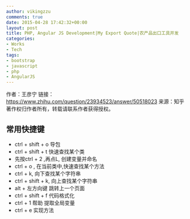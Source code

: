 ```yaml
---
author: vikingzzu
comments: true
date: 2015-04-28 17:42:32+00:00
layout: post
title: PHP, Angular JS Development|My Export Quote|农产品出口工具开发
categories:
- Works
- Tech
tags:
- bootstrap
- javascript
- php
- AngularJS
---
```


作者：王彦宁
链接：https://www.zhihu.com/question/23934523/answer/50518023
来源：知乎
著作权归作者所有，转载请联系作者获得授权。
## 常用快捷键 ##

- ctrl + shift + o 导包
- ctrl + shift + t 快速查找某个类
- 先按ctrl + 2 ,再点L, 创建变量并命名
- ctrl + o , 在当前类中,快速查找某个方法
- ctrl + k, 向下查找某个字符串
- ctrl + shift + k, 向上查找某个字符串
- alt + 左方向键 跳转上一个页面
- ctrl + shift + f  代码格式化
- ctrl + 1  帮助  提取全局变量
- ctrl + e  实现方法  
